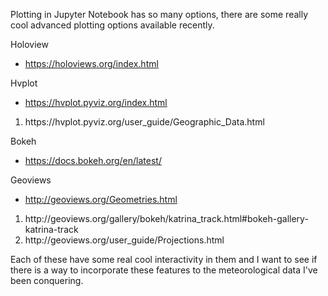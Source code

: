 Plotting in Jupyter Notebook has so many options, there are some really cool advanced plotting options available recently.

Holoview
* https://holoviews.org/index.html

Hvplot
* https://hvplot.pyviz.org/index.html
<ol>
<li>https://hvplot.pyviz.org/user_guide/Geographic_Data.html</li>
</ol>

Bokeh
* https://docs.bokeh.org/en/latest/

Geoviews
* http://geoviews.org/Geometries.html
<ol>
<li>http://geoviews.org/gallery/bokeh/katrina_track.html#bokeh-gallery-katrina-track</li>
<li>http://geoviews.org/user_guide/Projections.html</li>
</ol>


Each of these have some real cool interactivity in them and I want to see if there is a way to incorporate these features to the meteorological data I've been conquering.  
